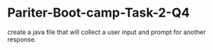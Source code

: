 # Pariter-Boot-camp-Task-2-Q4
create a java file that will collect a user input and prompt for another response.
